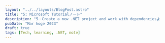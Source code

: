 ```yaml
---
layout: "../../layouts/BlogPost.astro"
title: "5: Microsoft Tutorialノート"
description: "5：Create a new .NET project and work with dependenciesより"
pubDate: "Mar hoge 2023"
draft: true
tags: [Tech, learning, .NET, note]
---
```

